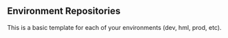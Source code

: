 ## Environment Repositories

This is a basic template for each of your environments (dev, hml, prod, etc).